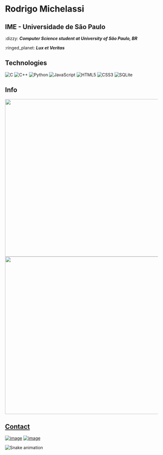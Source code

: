 <h1>Rodrigo Michelassi</h1>
<h2>IME - Universidade de São Paulo</h2>

<div align="left">
    <p>:dizzy: <b><i>Computer Science student at University of São Paulo, BR</i></b></p>
    <p:>:ringed_planet:	 <b><i>Lux et Veritas </i></b></p>
</div>

## Technologies
  
![C](https://img.shields.io/badge/c-%2300599C.svg?style=for-the-badge&logo=c&logoColor=white)
![C++](https://img.shields.io/badge/c++-%2300599C.svg?style=for-the-badge&logo=c%2B%2B&logoColor=white)
![Python](https://img.shields.io/badge/python-3670A0?style=for-the-badge&logo=python&logoColor=ffdd54)
![JavaScript](https://img.shields.io/badge/javascript-%23323330.svg?style=for-the-badge&logo=javascript&logoColor=%23F7DF1E)
![HTML5](https://img.shields.io/badge/html5-%23E34F26.svg?style=for-the-badge&logo=html5&logoColor=white)
![CSS3](https://img.shields.io/badge/css3-%231572B6.svg?style=for-the-badge&logo=css3&logoColor=white)
![SQLite](https://img.shields.io/badge/sqlite-%2307405e.svg?style=for-the-badge&logo=sqlite&logoColor=white)

## Info
<div>
    <a href="https://github.com/roddd35">
    <img width="520cm" src="https://github-readme-stats.vercel.app/api?username=roddd35&show_icons=true&theme=vision-friendly-dark&include_all_commits=true&count_private=true"/>
    <img width="520cm" src="https://github-readme-stats.vercel.app/api/top-langs/?username=roddd35&layout=compact&langs_count=16&theme=vision-friendly-dark"/>
</div>
    
## Contact
[![image](https://img.shields.io/badge/rodrigo.michelassi@usp.br-D14836?style=for-the-badge&logo=gmail&logoColor=white)](mailto:rodrigo.michelassi@usp.br)
<a href="https://www.linkedin.com/in/rodrigo-michelassi-1031b4244/">
    ![image](https://img.shields.io/badge/LinkedIn-0077B5?style=for-the-badge&logo=linkedin&logoColor=white)
</a>
    
    
![Snake animation](https://github.com/roddd35/roddd35/blob/output/github-contribution-grid-snake.svg)
